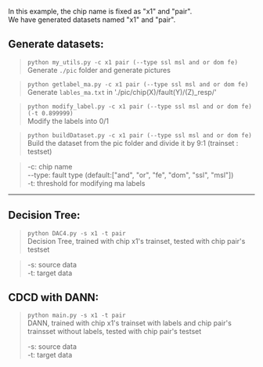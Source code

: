 In this example, the chip name is fixed as "x1" and "pair".  
We have generated datasets named "x1" and "pair".  

## Generate datasets:
> `python my_utils.py -c x1 pair (--type ssl msl and or dom fe)`  
> Generate `./pic` folder and generate pictures

> `python getlabel_ma.py -c x1 pair (--type ssl msl and or dom fe)` 
> Generate `lables_ma.txt` in './pic/chip(X)/fault(Y)/(Z)_resp/'  

> `python modify_label.py -c x1 pair (--type ssl msl and or dom fe) (-t 0.899999)`    
> Modify the labels into 0/1  

> `python buildDataset.py -c x1 pair (--type ssl msl and or dom fe)`  
> Build the dataset from the pic folder and divide it by 9:1 (trainset : testset)

> 
> -c: chip name  
> --type: fault type (default:["and", "or", "fe", "dom", "ssl", "msl"])  
> -t: threshold for modifying ma labels  

----
## Decision Tree:
> `python DAC4.py -s x1 -t pair`  
> Decision Tree, trained with chip x1's trainset, tested with chip pair's testset

> 
> -s: source data  
> -t: target data


## CDCD with DANN:  
> `python main.py -s x1 -t pair`  
> DANN, trained with chip x1's trainset with labels and chip pair's trainsset without labels, tested with chip pair's testset
>   
> -s: source data  
> -t: target data
